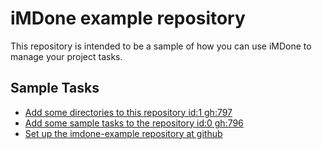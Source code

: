 iMDone example repository
====
This repository is intended to be a sample of how you can use iMDone to manage your project tasks.

Sample Tasks
----
- [Add some directories to this repository id:1 gh:797](#TODO:)
- [Add some sample tasks to the repository id:0 gh:796](#TODO:)
- [Set up the imdone-example repository at github](#DONE:0)
